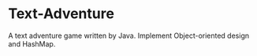 # Text-Adventure

A text adventure game written by Java. Implement Object-oriented design and HashMap.
